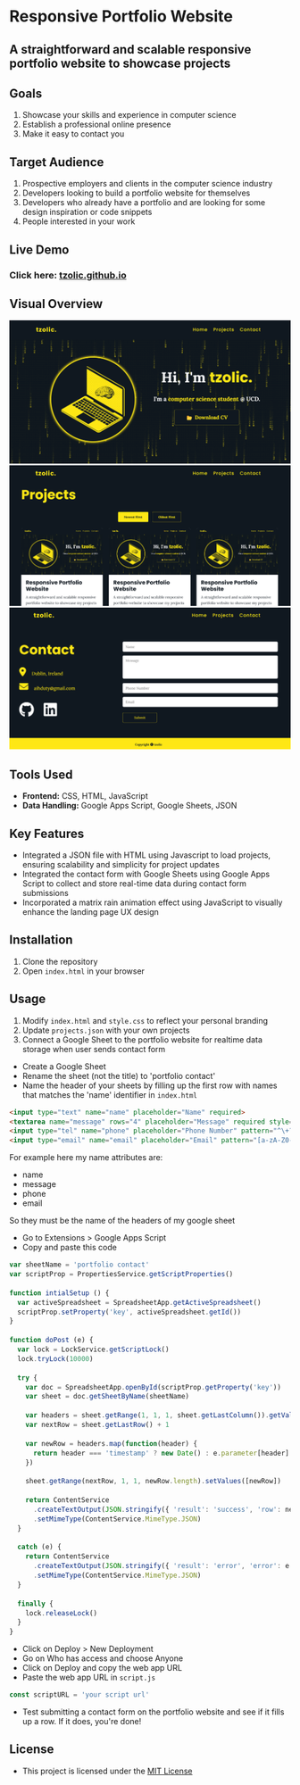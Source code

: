 # Responsive Portfolio Website

## A straightforward and scalable responsive portfolio website to showcase projects

## Goals

1. Showcase your skills and experience in computer science
2. Establish a professional online presence
3. Make it easy to contact you

## Target Audience

1. Prospective employers and clients in the computer science industry
2. Developers looking to build a portfolio website for themselves
3. Developers who already have a portfolio and are looking for some design inspiration or code snippets
4. People interested in your work

## Live Demo

### Click here:  [tzolic.github.io](https://tzolic.github.io/)

## Visual Overview

![home](readme%20visuals/01/home.png)
![projects](readme%20visuals/01/projects.png)
![contact](readme%20visuals/01/contact.png)

## Tools Used

- **Frontend:** CSS, HTML, JavaScript
- **Data Handling:** Google Apps Script, Google Sheets, JSON

## Key Features

- Integrated a JSON file with HTML using Javascript to load projects, ensuring scalability and simplicity for project updates
- Integrated the contact form with Google Sheets using Google Apps Script to collect and store real-time data during contact form submissions
- Incorporated a matrix rain animation effect using JavaScript to visually enhance the landing page UX design

## Installation

1. Clone the repository
2. Open `index.html` in your browser

## Usage

1. Modify `index.html` and `style.css` to reflect your personal branding
2. Update `projects.json` with your own projects
3. Connect a Google Sheet to the portfolio website for realtime data storage when user sends contact form

- Create a Google Sheet
- Rename the sheet (not the title) to 'portfolio contact'
- Name the header of your sheets by filling up the first row with names that matches the 'name' identifier in `index.html` 

```html
<input type="text" name="name" placeholder="Name" required>
<textarea name="message" rows="4" placeholder="Message" required style="resize: none;"></textarea>
<input type="tel" name="phone" placeholder="Phone Number" pattern="^\+?\d{1,15}$" required>
<input type="email" name="email" placeholder="Email" pattern="[a-zA-Z0-9._%+-]+@[a-zA-Z0-9.-]+\.[a-zA-Z]{2,}" required>
```

For example here my name attributes are:

- name
- message
- phone
- email

So they must be the name of the headers of my google sheet

- Go to Extensions > Google Apps Script
- Copy and paste this code

```javascript
var sheetName = 'portfolio contact'
var scriptProp = PropertiesService.getScriptProperties()

function intialSetup () {
  var activeSpreadsheet = SpreadsheetApp.getActiveSpreadsheet()
  scriptProp.setProperty('key', activeSpreadsheet.getId())
}

function doPost (e) {
  var lock = LockService.getScriptLock()
  lock.tryLock(10000)

  try {
    var doc = SpreadsheetApp.openById(scriptProp.getProperty('key'))
    var sheet = doc.getSheetByName(sheetName)

    var headers = sheet.getRange(1, 1, 1, sheet.getLastColumn()).getValues()[0]
    var nextRow = sheet.getLastRow() + 1

    var newRow = headers.map(function(header) {
      return header === 'timestamp' ? new Date() : e.parameter[header]
    })

    sheet.getRange(nextRow, 1, 1, newRow.length).setValues([newRow])

    return ContentService
      .createTextOutput(JSON.stringify({ 'result': 'success', 'row': nextRow }))
      .setMimeType(ContentService.MimeType.JSON)
  }

  catch (e) {
    return ContentService
      .createTextOutput(JSON.stringify({ 'result': 'error', 'error': e }))
      .setMimeType(ContentService.MimeType.JSON)
  }

  finally {
    lock.releaseLock()
  }
}
```

- Click on Deploy > New Deployment
- Go on Who has access and choose Anyone
- Click on Deploy and copy the web app URL
- Paste the web app URL in `script.js`

```javascript
const scriptURL = 'your script url'
```

- Test submitting a contact form on the portfolio website and see if it fills up a row. If it does, you're done!

## License

- This project is licensed under the [MIT License](LICENSE)